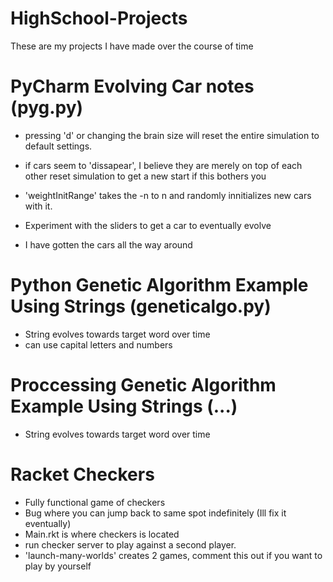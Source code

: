 # HighSchool-Projects
These are my projects I have made over the course of time


# PyCharm Evolving Car notes (pyg.py)

- pressing 'd' or changing the brain size will reset the entire simulation to default settings.

- if cars seem to 'dissapear', I believe they are merely on top of each other reset simulation to get a new start if this bothers you

- 'weightInitRange' takes the -n to n and randomly innitializes new cars with it.

- Experiment with the sliders to get a car to eventually evolve

- I have gotten the cars all the way around

# Python Genetic Algorithm Example Using Strings (geneticalgo.py)
- String evolves towards target word over time
- can use capital letters and numbers

# Proccessing Genetic Algorithm Example Using Strings (...)
- String evolves towards target word over time


# Racket Checkers
- Fully functional game of checkers
- Bug where you can jump back to same spot indefinitely (Ill fix it eventually)
- Main.rkt is where checkers is located
- run checker server to play against a second player.
- 'launch-many-worlds' creates 2 games, comment this out if you want to play by yourself





